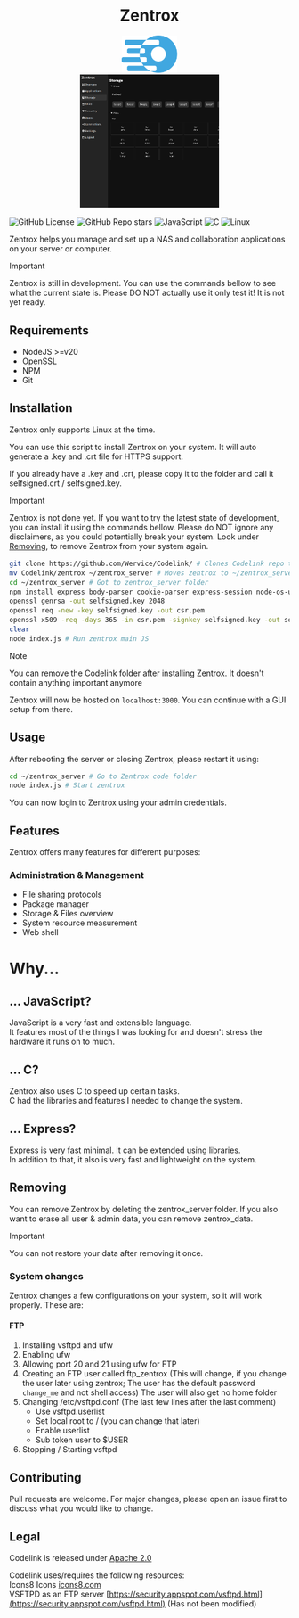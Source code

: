 <h1 align="center">Zentrox</h1>

<div align=center>
<img src="static/zentrox_lines.svg" width="100">
</div>

<div align="center">
<img src="static/readme_preview.png" alt="Preview of Zentrox" width="250">
</div>

![GitHub License](https://img.shields.io/github/license/Wervice/Codelink?style=for-the-badge)
![GitHub Repo stars](https://img.shields.io/github/stars/Wervice/Codelink?style=for-the-badge)
![JavaScript](https://img.shields.io/badge/JavaScript-white.svg?style=for-the-badge&logo=javascript&logoColor=black&color=gold)
![C](https://img.shields.io/badge/C%20Language-white.svg?style=for-the-badge&logo=c&logoColor=white&color=blue)
![Linux](https://img.shields.io/badge/Linux-white.svg?style=for-the-badge&logo=linux&logoColor=white&color=grey)

Zentrox helps you manage and set up a NAS and collaboration applications on your server or computer.

> [!IMPORTANT]
> Zentrox is still in development. You can use the commands bellow to see what the current state is.
> Please DO NOT actually use it only test it! It is not yet ready.

## Requirements

- NodeJS >=v20
- OpenSSL
- NPM
- Git

## Installation

Zentrox only supports Linux at the time.

You can use this script to install Zentrox on your system. It will auto generate a .key and .crt file for HTTPS support.

If you already have a .key and .crt, please copy it to the folder and call it selfsigned.crt / selfsigned.key.

> [!IMPORTANT]
> Zentrox is not done yet. If you want to try the latest state of development, you can install it using the commands bellow.
> Please do NOT ignore any disclaimers, as you could potentially break your system.
> Look under [Removing](#Removing), to remove Zentrox from your system again.

```bash
git clone https://github.com/Wervice/Codelink/ # Clones Codelink repo to current folder
mv Codelink/zentrox ~/zentrox_server # Moves zentrox to ~/zentrox_server. This folder includes the zentrox code
cd ~/zentrox_server # Got to zentrox_server folder
npm install express body-parser cookie-parser express-session node-os-utils ejs # Install node_packages
openssl genrsa -out selfsigned.key 2048
openssl req -new -key selfsigned.key -out csr.pem
openssl x509 -req -days 365 -in csr.pem -signkey selfsigned.key -out selfsigned.crt
clear
node index.js # Run zentrox main JS
```

> [!NOTE]
> You can remove the Codelink folder after installing Zentrox. It doesn't contain anything important anymore

Zentrox will now be hosted on `localhost:3000`. You can continue with a GUI setup from there.

## Usage

After rebooting the server or closing Zentrox, please restart it using:

```bash
cd ~/zentrox_server # Go to Zentrox code folder
node index.js # Start zentrox
```

You can now login to Zentrox using your admin credentials.

## Features

Zentrox offers many features for different purposes:

### Administration & Management

- File sharing protocols
- Package manager
- Storage & Files overview
- System resource measurement
- Web shell

# Why...

## ... JavaScript?

JavaScript is a very fast and extensible language.  
It features most of the things I was looking for and doesn't stress the hardware it runs on to much.

## ... C?

Zentrox also uses C to speed up certain tasks.  
C had the libraries and features I needed to change the system.

## ... Express?

Express is very fast minimal. It can be extended using libraries.  
In addition to that, it also is very fast and lightweight on the system.

## Removing

You can remove Zentrox by deleting the zentrox_server folder. If you also want to erase all user & admin data, you can remove zentrox_data.

> [!IMPORTANT]
> You can not restore your data after removing it once.

### System changes

Zentrox changes a few configurations on your system, so it will work properly. These are:

#### FTP

1. Installing vsftpd and ufw
2. Enabling ufw
3. Allowing port 20 and 21 using ufw for FTP
4. Creating an FTP user called ftp_zentrox (This will change, if you change the user later using zentrox; The user has the default password `change_me` and not shell access)
   The user will also get no home folder
5. Changing /etc/vsftpd.conf (The last few lines after the last comment)
   - Use vsftpd.userlist
   - Set local root to / (you can change that later)
   - Enable userlist
   - Sub token user to $USER
6. Stopping / Starting vsftpd

## Contributing

Pull requests are welcome. For major changes, please open an issue first
to discuss what you would like to change.

## Legal

Codelink is released under [Apache 2.0](https://github.com/Wervice/Codelink?tab=Apache-2.0-1-ov-file#readme)

Codelink uses/requires the following resources:  
Icons8 Icons [icons8.com](https://icons8.com)  
VSFTPD as an FTP server [https://security.appspot.com/vsftpd.html](https://security.appspot.com/vsftpd.html) (Has not been modified)
